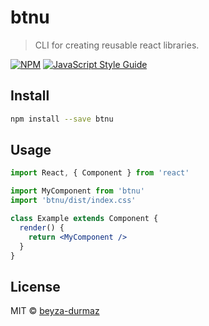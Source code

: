 # btnu

> CLI for creating reusable react libraries.

[![NPM](https://img.shields.io/npm/v/btnu.svg)](https://www.npmjs.com/package/btnu) [![JavaScript Style Guide](https://img.shields.io/badge/code_style-standard-brightgreen.svg)](https://standardjs.com)

## Install

```bash
npm install --save btnu
```

## Usage

```jsx
import React, { Component } from 'react'

import MyComponent from 'btnu'
import 'btnu/dist/index.css'

class Example extends Component {
  render() {
    return <MyComponent />
  }
}
```

## License

MIT © [beyza-durmaz](https://github.com/beyza-durmaz)
